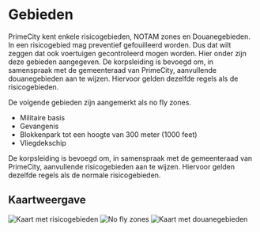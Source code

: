 # Gebieden

PrimeCity kent enkele risicogebieden, NOTAM zones en Douanegebieden. In een risicogebied mag preventief gefouilleerd worden. Dus dat wilt zeggen dat ook voertuigen gecontroleerd mogen worden. Hier onder zijn deze gebieden aangegeven. De korpsleiding is bevoegd om, in samenspraak met de gemeenteraad van PrimeCity, aanvullende douanegebieden aan te wijzen. Hiervoor gelden dezelfde regels als de risicogebieden. 

De volgende gebieden zijn aangemerkt als no fly zones.

* Militaire basis
* Gevangenis
* Blokkenpark tot een hoogte van 300 meter (1000 feet)
* Vliegdekschip


De korpsleiding is bevoegd om, in samenspraak met de gemeenteraad van PrimeCity, aanvullende risicogebieden aan te wijzen. Hiervoor gelden dezelfde regels als de normale risicogebieden.

## Kaartweergave

![Kaart met risicogebieden](img/risicoGebieden.webp)
![No fly zones](img/restrictedAirspace.webp)
![Kaart met douanegebieden](img/douaneGebieden.webp)